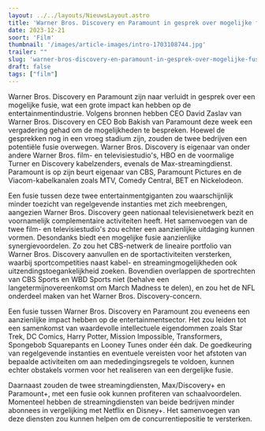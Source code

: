 ```yaml
---
layout: ../../layouts/NieuwsLayout.astro
title: 'Warner Bros. Discovery en Paramount in gesprek over mogelijke fusie'
date: 2023-12-21
soort: 'Film'
thumbnail: '/images/article-images/intro-1703108744.jpg'
trailer: ""
slug: 'warner-bros-discovery-en-paramount-in-gesprek-over-mogelijke-fusie'
draft: false
tags: ["film"]
---
```



Warner Bros. Discovery en Paramount zijn naar verluidt in gesprek over een mogelijke fusie, wat een grote impact kan hebben op de entertainmentindustrie. Volgens bronnen hebben CEO David Zaslav van Warner Bros. Discovery en CEO Bob Bakish van Paramount deze week een vergadering gehad om de mogelijkheden te bespreken. Hoewel de gesprekken nog in een vroeg stadium zijn, zouden de twee bedrijven een potentiële fusie overwegen. Warner Bros. Discovery is eigenaar van onder andere Warner Bros. film- en televisiestudio's, HBO en de voormalige Turner en Discovery kabelzenders, evenals de Max-streamingdienst. Paramount is op zijn beurt eigenaar van CBS, Paramount Pictures en de Viacom-kabelkanalen zoals MTV, Comedy Central, BET en Nickelodeon.

Een fusie tussen deze twee entertainmentgiganten zou waarschijnlijk minder toezicht van regelgevende instanties met zich meebrengen, aangezien Warner Bros. Discovery geen nationaal televisienetwerk bezit en voornamelijk complementaire activiteiten heeft. Het samenvoegen van de twee film- en televisiestudio's zou echter een aanzienlijke uitdaging kunnen vormen. Desondanks biedt een mogelijke fusie aanzienlijke synergievoordelen. Zo zou het CBS-netwerk de lineaire portfolio van Warner Bros. Discovery aanvullen en de sportactiviteiten versterken, waarbij sportcompetities naast kabel- en streamingmogelijkheden ook uitzendingstoegankelijkheid zoeken. Bovendien overlappen de sportrechten van CBS Sports en WBD Sports niet (behalve een langetermijnovereenkomst om March Madness te delen), en zou het de NFL onderdeel maken van het Warner Bros. Discovery-concern.

Een fusie tussen Warner Bros. Discovery en Paramount zou eveneens een aanzienlijke impact hebben op de entertainmentsector. Het zou leiden tot een samenkomst van waardevolle intellectuele eigendommen zoals Star Trek, DC Comics, Harry Potter, Mission Impossible, Transformers, Spongebob Squarepants en Looney Tunes onder één dak. De goedkeuring van regelgevende instanties en eventuele vereisten voor het afstoten van bepaalde activiteiten om aan mededingingsregels te voldoen, kunnen echter obstakels vormen voor het realiseren van een dergelijke fusie.

Daarnaast zouden de twee streamingdiensten, Max/Discovery+ en Paramount+, met een fusie ook kunnen profiteren van schaalvoordelen. Momenteel hebben de streamingdiensten van beide bedrijven minder abonnees in vergelijking met Netflix en Disney+. Het samenvoegen van deze diensten zou kunnen helpen om de concurrentiepositie te versterken.
